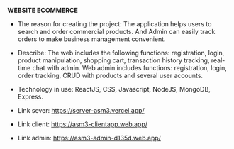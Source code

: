 **WEBSITE ECOMMERCE**

- The reason for creating the project: The application helps users to search and order commercial products. And Admin can easily track orders to make business management convenient.
  
- Describe: The web includes the following functions: registration, login, product manipulation, shopping cart, transaction history tracking, real-time chat with admin.
Web admin includes functions: registration, login, order tracking, CRUD with products and several user accounts.

- Technology in use: ReactJS, CSS, Javascript, NodeJS, MongoDB, Express.

- Link sever:
https://server-asm3.vercel.app/

- Link client:
https://asm3-clientapp.web.app/

- Link admin:
https://asm3-admin-d135d.web.app/
